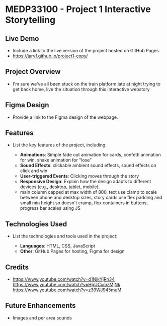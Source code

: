 # MEDP33100 - Project 1 Interactive Storytelling

## Live Demo

* Include a link to the live version of the project hosted on GitHub Pages.
* https://jarvf.github.io/project1-copy/

## Project Overview

* I'm sure we've all been stuck on the train platform late at night trying to get back home, live the situation through this interactive webstory

## Figma Design

* Provide a link to the Figma design of the webpage.

## Features

* List the key features of the project, including:

  * **Animations**: Simple fade out animation for cards, confetti animation for win, shake animation for "lose"
  * **Sound Effects**: clickable ambient sound effects, sound effects on click and win
  * **User-triggered Events**: Clicking moves through the story
  * **Responsive Design**: Explain how the design adapts to different devices (e.g., desktop, tablet, mobile).
  * main column capped at max width of 800, text use clamp to scale between phone and desktop sizes, story cards use flex padding and small min height so doesn't cramp, flex containers in buttons, progress bar scales using JS

## Technologies Used

* List the technologies and tools used in the project:

  * **Languages**: HTML, CSS, JavaScript
  * **Other**: GitHub Pages for hosting, Figma for design

## Credits

* https://www.youtube.com/watch?v=d1NjkYjRn34
  https://www.youtube.com/watch?v=HgUCxmzMjNk
  https://www.youtube.com/watch?v=z39WJ945muM

## Future Enhancements

* Images and per area sounds
